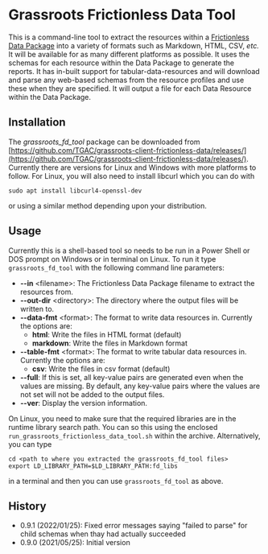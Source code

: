 # Grassroots Frictionless Data Tool

This is a command-line tool to extract the resources within a [Frictionless Data Package](https://frictionlessdata.io/) into a variety of formats such as Markdown, HTML, CSV, *etc.* It will be available for as many different platforms as possible. It uses the schemas for each resource within the Data Package
to generate the reports. It has in-built support for tabular-data-resources and will download and parse any web-based schemas from the resource profiles and use these when they are specified. It will output a file for each Data Resource within the Data Package.

## Installation

The *grassroots_fd_tool* package can be downloaded from [https://github.com/TGAC/grassroots-client-frictionless-data/releases/](https://github.com/TGAC/grassroots-client-frictionless-data/releases/). Currently there are versions for Linux and Windows with more platforms to follow. For Linux, you will also need to install libcurl which you can do with  

```
sudo apt install libcurl4-openssl-dev
```

or using a similar method depending upon your distribution.


## Usage

Currently this is a shell-based tool so needs to be run in a Power Shell or DOS prompt on Windows or in terminal on Linux. To run it type `grassroots_fd_tool` with the following command line parameters:

 * **--in** \<filename\>: The Frictionless Data Package filename to extract the resources from.
 * **--out-dir** \<directory\>: The directory where the output files will be written to.
 * **--data-fmt** \<format\>: The format to write data resources in. Currently the options are:
    * **html**: Write the files in HTML format (default)
    * **markdown**: Write the files in Markdown format
 * **--table-fmt** \<format\>: The format to write tabular data resources in. Currently the options are:
    * **csv**: Write the files in csv format (default)
 * **--full**: If this is set, all key-value pairs are generated even when the values are missing. By
default, any key-value pairs where the values are not set will not be added to the output files.
 * **--ver**: Display the version information.

On Linux, you need to make sure that the required libraries are in the runtime library search path. You can so this using the enclosed `run_grassroots_frictionless_data_tool.sh` within the archive. Alternatively, you can type 

```
cd <path to where you extracted the grassroots_fd_tool files> 
export LD_LIBRARY_PATH=$LD_LIBRARY_PATH:fd_libs
```

in a terminal and then you can use `grassroots_fd_tool` as above.


## History

 * 0.9.1 (2022/01/25): Fixed error messages saying "failed to parse" for child schemas when thay had actually succeeded
 * 0.9.0 (2021/05/25): Initial version
